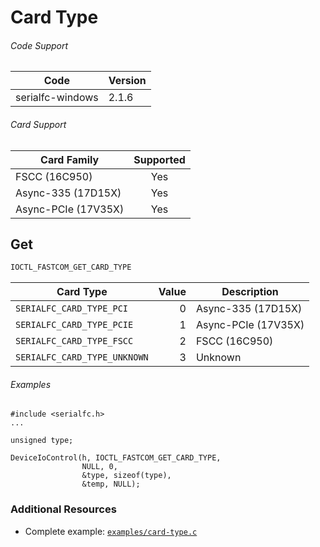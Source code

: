 # Card Type

###### Code Support
| Code | Version |
| ---- | ------- |
| serialfc-windows | 2.1.6 |

###### Card Support
| Card Family | Supported |
| ----------- |:-----:|
| FSCC (16C950) | Yes |
| Async-335 (17D15X) | Yes |
| Async-PCIe (17V35X) | Yes |

## Get
```c
IOCTL_FASTCOM_GET_CARD_TYPE
```

| Card Type | Value | Description |
| --------- | -----:| ----------- |
| `SERIALFC_CARD_TYPE_PCI` | 0 | Async-335 (17D15X) |
| `SERIALFC_CARD_TYPE_PCIE` | 1 | Async-PCIe (17V35X) |
| `SERIALFC_CARD_TYPE_FSCC` | 2 | FSCC (16C950) |
| `SERIALFC_CARD_TYPE_UNKNOWN` | 3 | Unknown |

###### Examples
```
#include <serialfc.h>
...

unsigned type;

DeviceIoControl(h, IOCTL_FASTCOM_GET_CARD_TYPE,
				NULL, 0,
				&type, sizeof(type),
				&temp, NULL);
```


### Additional Resources
- Complete example: [`examples/card-type.c`](../examples/card-type.c)

